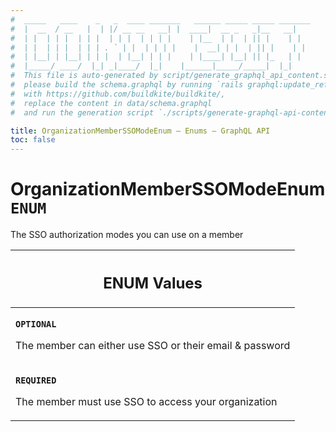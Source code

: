 ```yaml
---
#  _____   ____    _   _  ____ _______   ______ _____ _____ _______
#  |  __  / __   |  | |/ __ __   __| |  ____|  __ _   _|__   __|
#  | |  | | |  | | |  | | |  | | | |    | |__  | |  | || |    | |
#  | |  | | |  | | | . ` | |  | | | |    |  __| | |  | || |    | |
#  | |__| | |__| | | |  | |__| | | |    | |____| |__| || |_   | |
#  |_____/ ____/  |_| _|____/  |_|    |______|_____/_____|  |_|
#  This file is auto-generated by script/generate_graphql_api_content.sh,
#  please build the schema.graphql by running `rails graphql:update_reference_schema`
#  with https://github.com/buildkite/buildkite/,
#  replace the content in data/schema.graphql
#  and run the generation script `./scripts/generate-graphql-api-content.sh`.

title: OrganizationMemberSSOModeEnum – Enums – GraphQL API
toc: false
---
```

<!-- vale off -->
<h1 class="has-pills" data-algolia-exclude>
  OrganizationMemberSSOModeEnum
  <span class="pill pill--enum pill--normal-case pill--large"><code>ENUM</code></span>
</h1>
<!-- vale on -->


The SSO authorization modes you can use on a member









<table class="responsive-table responsive-table--single-column-rows">
  <thead>
    <th>
      <h2 data-algolia-exclude>ENUM Values</h2>
    </th>
  </thead>
  <tbody>
    <tr><td><p><strong><code>OPTIONAL</code></strong></p><p>The member can either use SSO or their email &amp; password</p></td></tr><tr><td><p><strong><code>REQUIRED</code></strong></p><p>The member must use SSO to access your organization</p></td></tr>
  </tbody>
</table>
